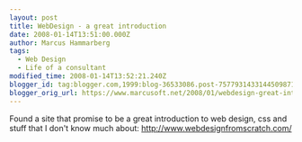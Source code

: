 ```yaml
---
layout: post
title: WebDesign - a great introduction
date: 2008-01-14T13:51:00.000Z
author: Marcus Hammarberg
tags:
  - Web Design
  - Life of a consultant
modified_time: 2008-01-14T13:52:21.240Z
blogger_id: tag:blogger.com,1999:blog-36533086.post-7577931433144509871
blogger_orig_url: https://www.marcusoft.net/2008/01/webdesign-great-introduction.html
---
```


Found a site that promise to be a great introduction to web design, css
and stuff that I don't know much about:
<http://www.webdesignfromscratch.com/>
